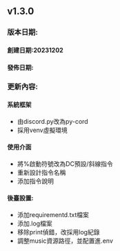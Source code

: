 ## v1.3.0
### 版本日期:
#### 創建日期:20231202
#### 發佈日期:
### 更新內容:
#### 系統框架
* 由discord.py改為py-cord
* 採用venv虛擬環境
#### 使用介面
* 將%啟動符號改為DC預設/斜線指令
* 重新設計指令名稱
* 添加指令說明
#### 後臺設置:
* 添加requirementd.txt檔案
* 添加.log檔案
* 移除print偵錯，改採用log紀錄
* 調整music資源路徑，並配置進.env